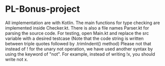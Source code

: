 # PL-Bonus-project

All implementation are with Kotlin.
The main functions for type checking are implemented inside Checker.kt.
There is also a file names Parser.kt for parsing the source code.
For testing, open Main.kt and replace the src variable with a desired testcase (Note that the code string is written between triple quotes followed by .trimIndent() method)
Please not that instead of ! for the unary not operation, we have used another syntax by using the keyword of "not". For example, instead of writing !x, you should write not x.
